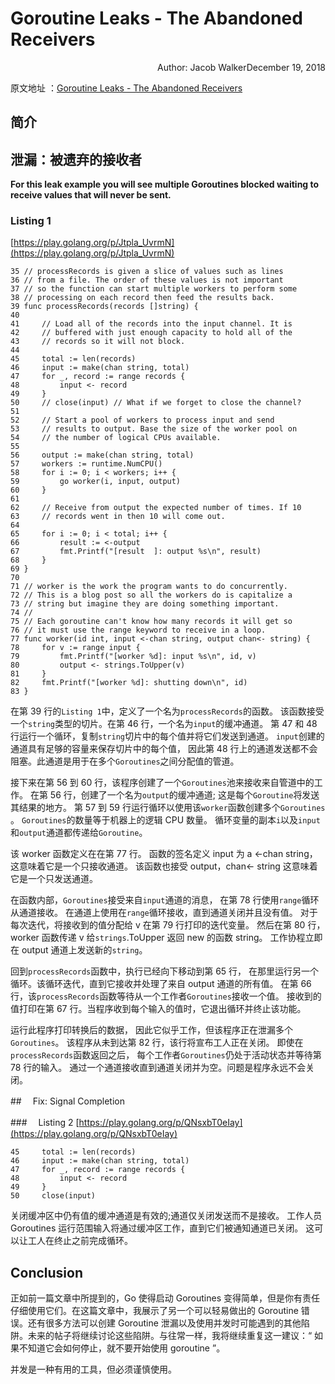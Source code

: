 # Goroutine Leaks - The Abandoned Receivers

<p align="right">Author: Jacob WalkerDecember 19, 2018</p>

原文地址 ：[Goroutine Leaks - The Abandoned Receivers](https://www.ardanlabs.com/blog/2018/12/goroutine-leaks-the-abandoned-receivers.html)

## 简介

## 泄漏：被遗弃的接收者

**For this leak example you will see multiple Goroutines blocked waiting to receive values that will never be sent.**

### Listing 1

[https://play.golang.org/p/Jtpla_UvrmN](https://play.golang.org/p/Jtpla_UvrmN)

```
35 // processRecords is given a slice of values such as lines
36 // from a file. The order of these values is not important
37 // so the function can start multiple workers to perform some
38 // processing on each record then feed the results back.
39 func processRecords(records []string) {
40
41     // Load all of the records into the input channel. It is
42     // buffered with just enough capacity to hold all of the
43     // records so it will not block.
44
45     total := len(records)
46     input := make(chan string, total)
47     for _, record := range records {
48         input <- record
49     }
50     // close(input) // What if we forget to close the channel?
51
52     // Start a pool of workers to process input and send
53     // results to output. Base the size of the worker pool on
54     // the number of logical CPUs available.
55
56     output := make(chan string, total)
57     workers := runtime.NumCPU()
58     for i := 0; i < workers; i++ {
59         go worker(i, input, output)
60     }
61
62     // Receive from output the expected number of times. If 10
63     // records went in then 10 will come out.
64
65     for i := 0; i < total; i++ {
66         result := <-output
67         fmt.Printf("[result  ]: output %s\n", result)
68     }
69 }
70
71 // worker is the work the program wants to do concurrently.
72 // This is a blog post so all the workers do is capitalize a
73 // string but imagine they are doing something important.
74 //
75 // Each goroutine can't know how many records it will get so
76 // it must use the range keyword to receive in a loop.
77 func worker(id int, input <-chan string, output chan<- string) {
78     for v := range input {
79         fmt.Printf("[worker %d]: input %s\n", id, v)
80         output <- strings.ToUpper(v)
81     }
82     fmt.Printf("[worker %d]: shutting down\n", id)
83 }
```

在第 39 行的`Listing 1`中，定义了一个名为`processRecords`的函数。
该函数接受一个`string`类型的切片。在第 46 行，一个名为`input`的缓冲通道。
第 47 和 48 行运行一个循环，复制`string`切片中的每个值并将它们发送到通道。
`input`创建的通道具有足够的容量来保存切片中的每个值，
因此第 48 行上的通道发送都不会阻塞。此通道是用于在多个`Goroutines`之间分配值的管道。

接下来在第 56 到 60 行，该程序创建了一个`Goroutines`池来接收来自管道中的工作。
在第 56 行，创建了一个名为`output`的缓冲通道; 这是每个`Goroutine`将发送其结果的地方。
第 57 到 59 行运行循环以使用该`worker`函数创建多个`Goroutines` 。
`Goroutines`的数量等于机器上的逻辑 CPU 数量。
循环变量的副本`i`以及`input`和`output`通道都传递给`Goroutine`。

该 worker 函数定义在在第 77 行。
函数的签名定义 input 为 a <-chan string，这意味着它是一个只接收通道。
该函数也接受 output，chan<- string 这意味着它是一个只发送通道。

在函数内部，`Goroutines`接受来自`input`通道的消息，
在第 78 行使用`range`循环从通道接收。
在通道上使用在`range`循环接收，直到通道关闭并且没有值。
对于每次迭代，将接收到的值分配给 v 在第 79 行打印的迭代变量。
然后在第 80 行，worker 函数传递 v 给`strings`.ToUpper 返回 new 的函数 string。
工作协程立即在 output 通道上发送新的`string`。

回到`processRecords`函数中，执行已经向下移动到第 65 行，
在那里运行另一个循环。该循环迭代，直到它接收并处理了来自 output 通道的所有值。
在第 66 行，该`processRecords`函数等待从一个工作者`Goroutines`接收一个值。
接收到的值打印在第 67 行。当程序收到每个输入的值时，它退出循环并终止该功能。

运行此程序打印转换后的数据，
因此它似乎工作，但该程序正在泄漏多个`Goroutines`。
该程序从未到达第 82 行，该行将宣布工人正在关闭。
即使在`processRecords`函数返回之后，
每个工作者`Goroutines`仍处于活动状态并等待第 78 行的输入。
通过一个通道接收直到通道关闭并为空。问题是程序永远不会关闭。

##　 Fix: Signal Completion

###　 Listing 2
[https://play.golang.org/p/QNsxbT0eIay](https://play.golang.org/p/QNsxbT0eIay)

```
45     total := len(records)
46     input := make(chan string, total)
47     for _, record := range records {
48         input <- record
49     }
50     close(input)
```

关闭缓冲区中仍有值的缓冲通道是有效的;通道仅关闭发送而不是接收。
工作人员 Goroutines 运行范围输入将通过缓冲区工作，直到它们被通知通道已关闭。
这可以让工人在终止之前完成循环。

## Conclusion

正如前一篇文章中所提到的，Go 使得启动 Goroutines 变得简单，但是你有责任仔细使用它们。在这篇文章中，我展示了另一个可以轻易做出的 Goroutine 错误。还有很多方法可以创建 Goroutine 泄漏以及使用并发时可能遇到的其他陷阱。未来的帖子将继续讨论这些陷阱。与往常一样，我将继续重复这一建议：“ 如果不知道它会如何停止，就不要开始使用 goroutine ”。

并发是一种有用的工具，但必须谨慎使用。
